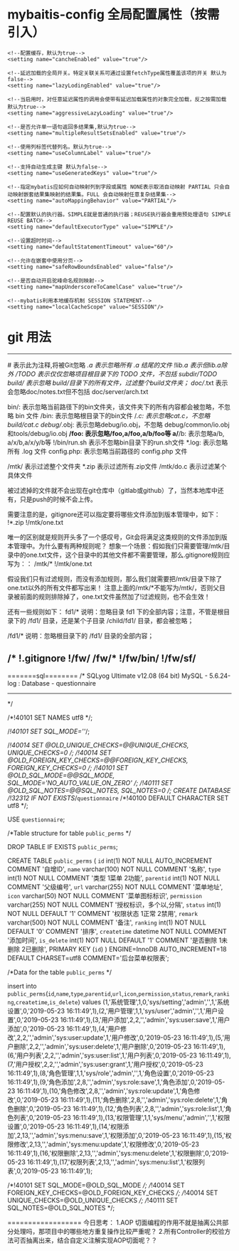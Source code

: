 # mybaitis-config 全局配置属性（按需引入）

    <!--配置缓存，默认为true-->
    <setting name="cancheEnabled" value="true"/>

    <!--延迟加载的全局开关。特定关联关系可通过设置fetchType属性覆盖该项的开关 默认为false-->
    <setting name="lazyLodingEnabled" value="true"/>

    <!--当启用时，对任意延迟属性的调用会使带有延迟加载属性的对象完全加载，反之按需加载 默认为true-->
    <setting name="aggressiveLazyLoading" value="true"/>

    <!--是否允许单一语句返回多结果集,默认为true-->
    <setting name="multipleResultSetsEnabled" value="true"/>

    <!--使用列标签代替列名。默认为true-->
    <setting name="useColumnLabel" value="true"/>

    <!--支持自动生成主键 默认为false-->
    <setting name="useGeneratedKeys" value="true"/>

    <!--指定mybatis应如何自动映射列到字段或属性 NONE表示取消自动映射 PARTIAL 只会自动映射嵌套结果集映射的结果集。FULL 会自动映射任意复杂结果集-->
    <setting name="autoMappingBehavior" value="PARTIAL"/>

    <!--配置默认的执行器。SIMPLE就是普通的执行器；REUSE执行器会重用预处理语句 SIMPLE REUSE BATCH-->
    <setting name="defaultExecutorType" value="SIMPLE"/>

    <!--设置超时时间-->
    <setting name="defaultStatementTimeout" value="60"/>

    <!--允许在嵌套中使用分页-->
    <setting name="safeRowBoundsEnabled" value="false"/>

    <!--是否自动开启驼峰命名规则映射-->
    <setting name="mapUnderscoreToCamelCase" value="true"/>

    <!--mybatis利用本地缓存机制 SESSION STATEMENT-->
    <setting name="localCacheScope" value="SESSION"/>
    
    
# 

# git 用法
---------------------------------------------------------------------------------
\#               表示此为注释,将被Git忽略
*.a             表示忽略所有 .a 结尾的文件
!lib.a          表示但lib.a除外
/TODO           表示仅仅忽略项目根目录下的 TODO 文件，不包括 subdir/TODO
build/          表示忽略 build/目录下的所有文件，过滤整个build文件夹；
doc/*.txt       表示会忽略doc/notes.txt但不包括 doc/server/arch.txt

bin/:           表示忽略当前路径下的bin文件夹，该文件夹下的所有内容都会被忽略，不忽略 bin 文件
/bin:           表示忽略根目录下的bin文件
/*.c:           表示忽略cat.c，不忽略 build/cat.c
debug/*.obj:    表示忽略debug/io.obj，不忽略 debug/common/io.obj和tools/debug/io.obj
**/foo:         表示忽略/foo,a/foo,a/b/foo等
a/**/b:         表示忽略a/b, a/x/b,a/x/y/b等
!/bin/run.sh    表示不忽略bin目录下的run.sh文件
*.log:          表示忽略所有 .log 文件
config.php:     表示忽略当前路径的 config.php 文件

/mtk/           表示过滤整个文件夹
*.zip           表示过滤所有.zip文件
/mtk/do.c       表示过滤某个具体文件

被过滤掉的文件就不会出现在git仓库中（gitlab或github）了，当然本地库中还有，只是push的时候不会上传。

需要注意的是，gitignore还可以指定要将哪些文件添加到版本管理中，如下：
!*.zip
!/mtk/one.txt

唯一的区别就是规则开头多了一个感叹号，Git会将满足这类规则的文件添加到版本管理中。为什么要有两种规则呢？
想象一个场景：假如我们只需要管理/mtk/目录中的one.txt文件，这个目录中的其他文件都不需要管理，那么.gitignore规则应写为：：
/mtk/*
!/mtk/one.txt

假设我们只有过滤规则，而没有添加规则，那么我们就需要把/mtk/目录下除了one.txt以外的所有文件都写出来！
注意上面的/mtk/*不能写为/mtk/，否则父目录被前面的规则排除掉了，one.txt文件虽然加了!过滤规则，也不会生效！

还有一些规则如下：
fd1/*
说明：忽略目录 fd1 下的全部内容；注意，不管是根目录下的 /fd1/ 目录，还是某个子目录 /child/fd1/ 目录，都会被忽略；

/fd1/*
说明：忽略根目录下的 /fd1/ 目录的全部内容；

/*
!.gitignore
!/fw/
/fw/*
!/fw/bin/
!/fw/sf/
----------------------------------------------------------------------------------


=======sql========
/*
SQLyog Ultimate v12.08 (64 bit)
MySQL - 5.6.24-log : Database - questionnaire
*********************************************************************
*/


/*!40101 SET NAMES utf8 */;

/*!40101 SET SQL_MODE=''*/;

/*!40014 SET @OLD_UNIQUE_CHECKS=@@UNIQUE_CHECKS, UNIQUE_CHECKS=0 */;
/*!40014 SET @OLD_FOREIGN_KEY_CHECKS=@@FOREIGN_KEY_CHECKS, FOREIGN_KEY_CHECKS=0 */;
/*!40101 SET @OLD_SQL_MODE=@@SQL_MODE, SQL_MODE='NO_AUTO_VALUE_ON_ZERO' */;
/*!40111 SET @OLD_SQL_NOTES=@@SQL_NOTES, SQL_NOTES=0 */;
CREATE DATABASE /*!32312 IF NOT EXISTS*/`questionnaire` /*!40100 DEFAULT CHARACTER SET utf8 */;

USE `questionnaire`;

/*Table structure for table `public_perms` */

DROP TABLE IF EXISTS `public_perms`;

CREATE TABLE `public_perms` (
  `id` int(1) NOT NULL AUTO_INCREMENT COMMENT '自增ID',
  `name` varchar(100) NOT NULL COMMENT '名称',
  `type` int(1) NOT NULL COMMENT '类型 1菜单 2功能',
  `parentid` int(1) NOT NULL COMMENT '父级编号',
  `url` varchar(255) NOT NULL COMMENT '菜单地址',
  `icon` varchar(50) NOT NULL COMMENT '菜单图标标识',
  `permission` varchar(255) NOT NULL COMMENT '授权标识，多个以,分隔',
  `status` int(1) NOT NULL DEFAULT '1' COMMENT '权限状态 1正常 2禁用',
  `remark` varchar(500) NOT NULL COMMENT '备注',
  `ranking` int(1) NOT NULL DEFAULT '0' COMMENT '排序',
  `createtime` datetime NOT NULL COMMENT '添加时间',
  `is_delete` int(1) NOT NULL DEFAULT '1' COMMENT '是否删除 1未删除 2已删除',
  PRIMARY KEY (`id`)
) ENGINE=InnoDB AUTO_INCREMENT=18 DEFAULT CHARSET=utf8 COMMENT='后台菜单权限表';

/*Data for the table `public_perms` */

insert  into `public_perms`(`id`,`name`,`type`,`parentid`,`url`,`icon`,`permission`,`status`,`remark`,`ranking`,`createtime`,`is_delete`) values (1,'系统管理',1,0,'sys/setting','admin','',1,'系统设置',0,'2019-05-23 16:11:49',1),(2,'用户管理',1,1,'sys/user','admin','',1,'用户设置',0,'2019-05-23 16:11:49',1),(3,'用户添加',2,2,'','admin','sys:user:save',1,'用户添加',0,'2019-05-23 16:11:49',1),(4,'用户修改',2,2,'','admin','sys:user:update',1,'用户修改',0,'2019-05-23 16:11:49',1),(5,'用户删除',2,2,'','admin','sys:user:delete',1,'用户删除',0,'2019-05-23 16:11:49',1),(6,'用户列表',2,2,'','admin','sys:user:list',1,'用户列表',0,'2019-05-23 16:11:49',1),(7,'用户授权',2,2,'','admin','sys:user:grant',1,'用户授权',0,'2019-05-23 16:11:49',1),(8,'角色管理',1,1,'sys/role','admin','',1,'角色设置',0,'2019-05-23 16:11:49',1),(9,'角色添加',2,8,'','admin','sys:role:save',1,'角色添加',0,'2019-05-23 16:11:49',1),(10,'角色修改',2,8,'','admin','sys:role:update',1,'角色修改',0,'2019-05-23 16:11:49',1),(11,'角色删除',2,8,'','admin','sys:role:delete',1,'角色删除',0,'2019-05-23 16:11:49',1),(12,'角色列表',2,8,'','admin','sys:role:list',1,'角色列表',0,'2019-05-23 16:11:49',1),(13,'权限管理',1,1,'sys/menu','admin','',1,'权限设置',0,'2019-05-23 16:11:49',1),(14,'权限添加',2,13,'','admin','sys:menu:save',1,'权限添加',0,'2019-05-23 16:11:49',1),(15,'权限修改',2,13,'','admin','sys:menu:update',1,'权限修改',0,'2019-05-23 16:11:49',1),(16,'权限删除',2,13,'','admin','sys:menu:delete',1,'权限删除',0,'2019-05-23 16:11:49',1),(17,'权限列表',2,13,'','admin','sys:menu:list',1,'权限列表',0,'2019-05-23 16:11:49',1);

/*!40101 SET SQL_MODE=@OLD_SQL_MODE */;
/*!40014 SET FOREIGN_KEY_CHECKS=@OLD_FOREIGN_KEY_CHECKS */;
/*!40014 SET UNIQUE_CHECKS=@OLD_UNIQUE_CHECKS */;
/*!40111 SET SQL_NOTES=@OLD_SQL_NOTES */;

==================
今日思考：
1.AOP 切面编程的作用不就是抽离公共部分处理吗，那项目中的哪些地方重复操作比较严重呢？
2.所有Controller的校验方法可否抽离出来，结合自定义注解实现AOP切面呢？？
